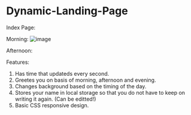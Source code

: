 # Dynamic-Landing-Page

Index Page:

Morning:
![image](https://user-images.githubusercontent.com/57618183/204749861-fa635b07-3567-48fa-b933-9f76a4a06b10.png)

Afternoon:



Features:
1. Has time that updateds every second.
2. Greetes you on basis of morning, afternoon and evening.
3. Changes background based on the timing of the day.
4. Stores your name in local storage so that you do not have to keep on writing it again. (Can be editted!)
5. Basic CSS responsive design.
